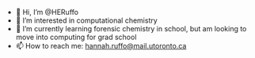 - 👋 Hi, I’m @HERuffo
- 👀 I’m interested in computational chemistry 
- 🌱 I’m currently learning forensic chemistry in school, but am looking to move into computing for grad school 
- 📫 How to reach me: hannah.ruffo@mail.utoronto.ca
<!---
HERuffo/HERuffo is a ✨ special ✨ repository because its `README.md` (this file) appears on your GitHub profile.
You can click the Preview link to take a look at your changes.
--->
